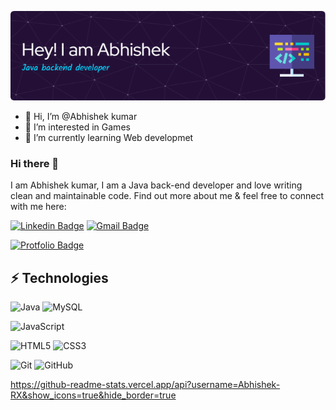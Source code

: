 ![Header](./github.png)
- 👋 Hi, I’m @Abhishek kumar
- 👀 I’m interested in Games
- 🌱 I’m currently learning Web developmet

<!---
Abhishek-RX/Abhishek-RX is a ✨ special ✨ repository because its `README.md` (this file) appears on your GitHub profile.
You can click the Preview link to take a look at your changes.
--->
<!-- [![MasterHead](./bJk.gif)](https://github.com/Abhishek-RX) -->
### Hi there 👋

I am Abhishek kumar, I am a Java back-end developer and love writing clean and maintainable code. Find out more about me & feel free to connect with me here:

[![Linkedin Badge](https://img.shields.io/badge/-Abhishek-blue?style=flat-square&logo=Linkedin&logoColor=white&link=https://www.linkedin.com/in/abhishek-kumar-370734214/)](https://www.linkedin.com/in/abhishek-kumar-370734214/)
[![Gmail Badge](https://img.shields.io/badge/-abhishek062000@gmail.com-c14438?style=flat-square&logo=Gmail&logoColor=white&link=mailto:abhishek062000@gmail.com)](mailto:abhishek062000@gmail.com)

[![Protfolio Badge](https://img.shields.io/badge/-Protfolio-white?style=flat-round&logo=Protfolio&logoColor=blue&link=https://abhishek-rx.github.io/)](https://abhishek-rx.github.io/)

## ⚡ Technologies

![Java](https://img.shields.io/badge/java-%23ED8B00.svg?style=for-the-badge&logo=java&logoColor=white)
![MySQL](https://img.shields.io/badge/-MySQL-black?style=flat-square&logo=mysql)

![JavaScript](https://img.shields.io/badge/-JavaScript-black?style=flat-square&logo=javascript)

![HTML5](https://img.shields.io/badge/-HTML5-E34F26?style=flat-square&logo=html5&logoColor=white)
![CSS3](https://img.shields.io/badge/-CSS3-1572B6?style=flat-square&logo=css3)


![Git](https://img.shields.io/badge/-Git-black?style=flat-square&logo=git)
![GitHub](https://img.shields.io/badge/-GitHub-181717?style=flat-square&logo=github)

https://github-readme-stats.vercel.app/api?username=Abhishek-RX&show_icons=true&hide_border=true



